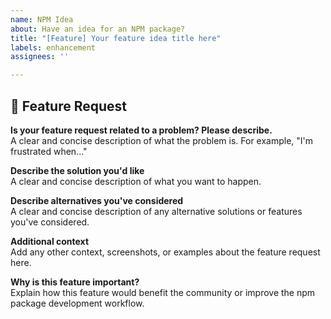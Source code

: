 ```yaml
---
name: NPM Idea
about: Have an idea for an NPM package?
title: "[Feature] Your feature idea title here"
labels: enhancement
assignees: ''

---
```


## 🚀 Feature Request

**Is your feature request related to a problem? Please describe.**  
A clear and concise description of what the problem is. For example, "I'm frustrated when..."

**Describe the solution you'd like**  
A clear and concise description of what you want to happen.

**Describe alternatives you've considered**  
A clear and concise description of any alternative solutions or features you've considered.

**Additional context**  
Add any other context, screenshots, or examples about the feature request here.

**Why is this feature important?**  
Explain how this feature would benefit the community or improve the npm package development workflow.

